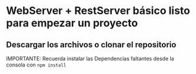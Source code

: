 # WebServer + RestServer básico listo para empezar un proyecto

## Descargar los archivos o clonar el repositorio

IMPORTANTE:
Recuerda instalar las Dependencias faltantes desde la consola con ```npm install```
